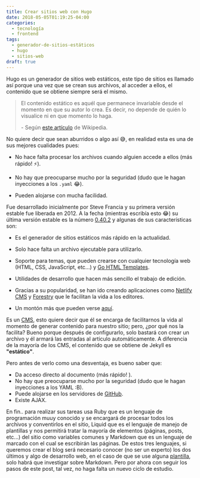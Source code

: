 ```yaml
---
title: Crear sitios web con Hugo
date: 2018-05-05T01:19:25-04:00
categories:
  - tecnología
  - frontend
tags:
  - generador-de-sitios-estáticos
  - hugo
  - sitios-web
draft: true
---
```


Hugo es un generador de sitios web estáticos, este tipo de sitios es llamado
así porque una vez que se crean sus archivos, al acceder a ellos, el contenido
que se obtiene siempre será el mismo.

> El contenido estático es aquél que permanece invariable desde el momento en
  que su autor lo crea. Es decir, no depende de quién lo visualice ni en que
  momento lo haga.
>
> \- Según [este artículo][Contenido dinámico] de Wikipedia.

[Contenido dinámico]: https://es.wikipedia.org/wiki/Contenido_din%C3%A1mico

No quiere decir que sean aburridos o algo así 😅, en realidad esta es una de
sus mejores cualidades pues:

* No hace falta procesar los archivos cuando alguien accede a ellos (más
  rápido! ⚡).

* No hay que preocuparse mucho por la seguridad (dudo que le hagan
  inyecciones a los `.yaml` 😂).

* Pueden alojarse con mucha facilidad.

Fue desarrollado inicialmente por Steve Francia y su primera versión estable
fue liberada en 2012. A la fecha (mientras escribía esto 😂) su última
versión estable es la número [0.40.2][latest-release] y algunas de sus
características son:

* Es el generador de sitios estáticos más rápido en la actualidad.

* Solo hace falta un archivo ejecutable para utilizarlo.

* Soporte para temas, que pueden crearse con cualquier tecnología web (HTML,
  CSS, JavaScript, etc...) y [Go HTML Templates][].
  
* Utilidades de desarrollo que hacen más sencillo el trabajo de edición.

* Gracias a su popularidad, se han ido creando aplicaciones como
  [Netlify CMS][] y [Forestry][] que le facilitan la vida a los editores.

* Un montón más que pueden verse [aquí][Hugo features].

[latest-release]: https://github.com/gohugoio/hugo/releases/tag/v0.40.2
[Go HTML Templates]: http://golang.org/pkg/html/template/
[Netlify CMS]: https://www.netlifycms.org/
[Forestry]: https://forestry.io
[Hugo features]: https://gohugo.io/about/features/

Es un [CMS](https://es.wikipedia.org/wiki/Sistema_de_gesti%C3%B3n_de_contenidos), esto quiere decir que él se encarga de facilitarnos la vida al momento de generar contenido para nuestro sitio; pero, ¿por qué nos la facilita? Bueno porque después de configurarlo, solo bastará con crear un archivo y él armará las entradas al articulo automáticamente. A diferencia de la mayoría de los CMS, el contenido que se obtiene de Jekyll es **"estático"**.

Pero antes de verlo como una desventaja, es bueno saber que:

* Da acceso directo al documento (más rápido! <i class="fa fa-bolt"></i>).
* No hay que preocuparse mucho por la seguridad (dudo que le hagan inyecciones a los YAML :B).
* Puede alojarse en los servidores de [GitHub](https://pages.github.com/).
* Existe AJAX.

En fin.. para realizar sus tareas usa Ruby que es un lenguaje de programación muuy conocido y se encargará de procesar todos los archivos y conventirlos en el sitio, Liquid que es el lenguaje de manejo de plantillas y nos permitirá tratar la mayoría de elementos (páginas, posts, etc...) del sitio como variables comunes y Markdown que es un lenguaje de marcado con el cual se escribirán las páginas. De estos tres lenguajes, si queremos crear el blog será necesario conocer (no ser un experto) los dos últimos y algo de desarrollo web, en el caso de que se use alguna [plantilla](http://jekyllthemes.org/), solo habrá que investigar sobre Markdown. Pero por ahora con seguir los pasos de este post, tal vez, no haga falta un nuevo ciclo de estudio.
